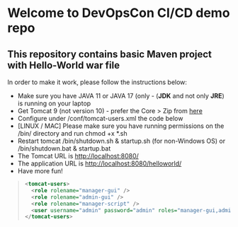 # Welcome to DevOpsCon CI/CD demo repo
## This repository contains basic Maven project with Hello-World war file 
In order to make it work, please follow the instructions below: 

* Make sure you have JAVA 11 or JAVA 17 (only - (<b>JDK</b> and not only <b>JRE</b>) is running on your laptop
* Get Tomcat 9 (not version 10) - prefer the Core > Zip from [here](https://tomcat.apache.org/download-90.cgi)
* Configure under <TOMCAT DIR>/conf/tomcat-users.xml the code below
* [LINUX / MAC] Please make sure you have running permissions on the /bin/ directory and run chmod +x *.sh
* Restart tomcat <TOMCAT DIR>/bin/shutdown.sh & startup.sh (for non-Windows OS) or /bin/shutdown.bat & startup.bat
* The Tomcat URL is <http://localhost:8080/>  
* The application URL is <http://localhost:8080/helloworld/>
* Have more fun!

 > ```xml
 > <tomcat-users>
 >   <role rolename="manager-gui" />
 >   <role rolename="admin-gui" />
 >   <role rolename="manager-script" />
 >   <user username="admin" password="admin" roles="manager-gui,admin-gui,manager-script" />
 > </tomcat-users>
 > ```

